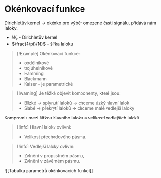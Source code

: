 # Okénkovací funkce

Dirichletův kernel -> okénko pro výběr omezené části signálu, přidává nám laloky.
- $W_r$ - Dirichletův kernel 
- $\frac{4\pi}{N}$ - šířka laloku

> [!Example] Okénkovací funkce:
>- obdélníkové
>- trojúhelníkové
>- Hamming
>- Blackmann
>- Kaiser - je parametrické

> [!warning] Je těžké objevit komponenty, které jsou:
>- Blízké -> splynutí laloků -> chceme úzký hlavní lalok
>- Slabé -> překrytí laloků -> chceme malé vedlejší laloky

Kompromis mezi šířkou hlavního laloku a velikostí vedlejších laloků.

> [!info]
>Hlavní laloky ovlivní:
>- Velikost přechodového pásma.

> [!info]
>Vedlejší laloky ovlivní:
>- Zvlnění v propustném pásmu,
>- Zvlnění v závěrném pásmu.


![[Tabulka parametrů okénkovacích funkcí]]